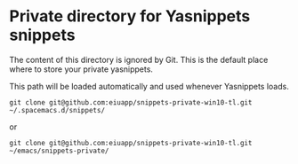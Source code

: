 # Private directory for Yasnippets snippets

The content of this directory is ignored by Git. This is the default place
where to store your private yasnippets.

This path will be loaded automatically and used whenever Yasnippets loads.

```
git clone git@github.com:eiuapp/snippets-private-win10-tl.git ~/.spacemacs.d/snippets/
```

or

```
git clone git@github.com:eiuapp/snippets-private-win10-tl.git ~/emacs/snippets-private/
```
